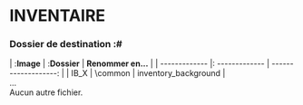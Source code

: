 # INVENTAIRE
### Dossier de destination :#
| :__Image__    |   :__Dossier__  |   __Renommer en...__ |
| ------------- |: -------------  | -------------------: |
| IB_X          |    \common      | inventory_background |    
...  
Aucun autre fichier.
